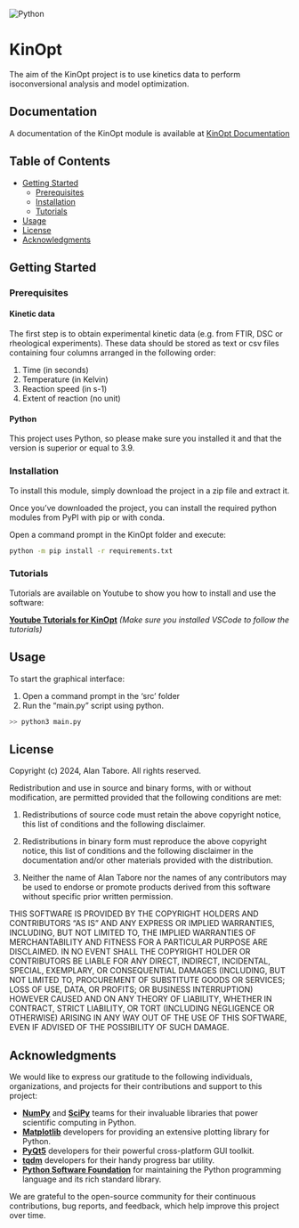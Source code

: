 ![Python](https://img.shields.io/badge/Python-3.9-blue)

# KinOpt

The aim of the KinOpt project is to use kinetics data to perform isoconversional analysis and model optimization.

## Documentation

A documentation of the KinOpt module is available at [KinOpt Documentation](https://kinopt.readthedocs.io/en/latest/index.html)

## Table of Contents

- [Getting Started](#getting-started)
  - [Prerequisites](#prerequisites)
  - [Installation](#installation)
  - [Tutorials](#tutorials)
- [Usage](#usage)
- [License](#license)
- [Acknowledgments](#acknowledgments)

## Getting Started

### Prerequisites

#### Kinetic data
The first step is to obtain experimental kinetic data (e.g. from FTIR, DSC or rheological experiments). These data should be stored as text or csv files containing four columns arranged in the following order: 
1. Time (in seconds)
2. Temperature (in Kelvin)
3. Reaction speed (in s-1)
4. Extent of reaction (no unit)

#### Python
This project uses Python, so please make sure you installed it and that the version is superior or equal to 3.9.


### Installation

To install this module, simply download the project in a zip file and extract it.

Once you’ve downloaded the project, you can install the required python modules from PyPI with pip or with conda.

Open a command prompt in the KinOpt folder and execute:
``` bash
python -m pip install -r requirements.txt
```


### Tutorials

Tutorials are available on Youtube to show you how to install and use the software:

**[Youtube Tutorials for KinOpt](https://youtube.com/playlist?list=PLxgAQK6NxsvJIZDw5gI6Xi16PfxUrXFI0&si=ICWPLX2gbCdEuDp9)**
*(Make sure you installed VSCode to follow the tutorials)*

## Usage

To start the graphical interface:
1. Open a command prompt in the ‘src’ folder
2. Run the “main.py” script using python.
``` bash   
>> python3 main.py
```


## License

Copyright (c) 2024, Alan Tabore.
All rights reserved.

Redistribution and use in source and binary forms, with or without modification, are permitted provided that the following conditions are met:

1. Redistributions of source code must retain the above copyright notice, this list of conditions and the following disclaimer.

2. Redistributions in binary form must reproduce the above copyright notice, this list of conditions and the following disclaimer in the documentation and/or other materials provided with the distribution.

3. Neither the name of Alan Tabore nor the names of any contributors may be used to endorse or promote products derived from this software without specific prior written permission.

THIS SOFTWARE IS PROVIDED BY THE COPYRIGHT HOLDERS AND CONTRIBUTORS “AS IS” AND ANY EXPRESS OR IMPLIED WARRANTIES, INCLUDING, BUT NOT LIMITED TO, THE IMPLIED WARRANTIES OF MERCHANTABILITY AND FITNESS FOR A PARTICULAR PURPOSE ARE DISCLAIMED. IN NO EVENT SHALL THE COPYRIGHT HOLDER OR CONTRIBUTORS BE LIABLE FOR ANY DIRECT, INDIRECT, INCIDENTAL, SPECIAL, EXEMPLARY, OR CONSEQUENTIAL DAMAGES (INCLUDING, BUT NOT LIMITED TO, PROCUREMENT OF SUBSTITUTE GOODS OR SERVICES; LOSS OF USE, DATA, OR PROFITS; OR BUSINESS INTERRUPTION) HOWEVER CAUSED AND ON ANY THEORY OF LIABILITY, WHETHER IN CONTRACT, STRICT LIABILITY, OR TORT (INCLUDING NEGLIGENCE OR OTHERWISE) ARISING IN ANY WAY OUT OF THE USE OF THIS SOFTWARE, EVEN IF ADVISED OF THE POSSIBILITY OF SUCH DAMAGE.

## Acknowledgments


We would like to express our gratitude to the following individuals, organizations, and projects for their contributions and support to this project:

- **[NumPy](https://numpy.org)** and **[SciPy](https://www.scipy.org)** teams for their invaluable libraries that power scientific computing in Python.
- **[Matplotlib](https://matplotlib.org)** developers for providing an extensive plotting library for Python.
- **[PyQt5](https://riverbankcomputing.com/software/pyqt/intro)** developers for their powerful cross-platform GUI toolkit.
- **[tqdm](https://github.com/tqdm/tqdm)** developers for their handy progress bar utility.
- **[Python Software Foundation](https://www.python.org/psf-landing/)** for maintaining the Python programming language and its rich standard library.

We are grateful to the open-source community for their continuous contributions, bug reports, and feedback, which help improve this project over time.
